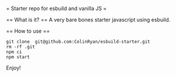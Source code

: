 = Starter repo for esbuild and vanilla JS =

== What is it? ==
A very bare bones starter javascript using esbuild.

== How to use ==

```
git clone  git@github.com:ColinRyan/esbuild-starter.git
rm -rf .git
npm ci
npm start
```

Enjoy!
